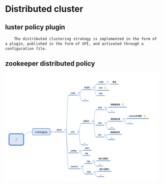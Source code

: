# Distributed cluster

## luster policy plugin
```
	The distributed clustering strategy is implemented in the form of a plugin, published in the form of SPI, and activated through a configuration file.
```

## zookeeper distributed policy
![数据模型](./img/zk_data_schema.png)
